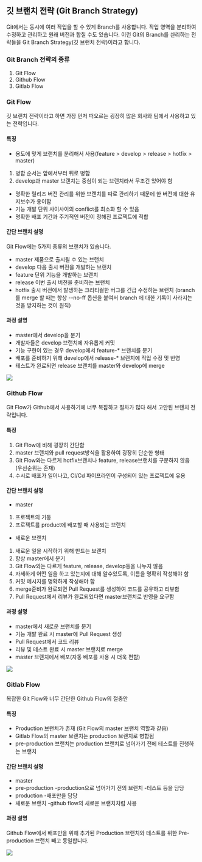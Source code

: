 ## 깃 브랜치 전략 (Git Branch Strategy)
Git에서는 동시에 여러 작업을 할 수 있게 Branch를 사용합니다. 작업 영역을 분리하여 수정하고 관리하고 원래 버전과 합칠 수도 있습니다. 이런 Git의 Branch를 솬리하는 전략들을 Git Branch Strategy(깃 브랜치 전략)이라고 합니다.

### Git Branch 전략의 종류
1. Git Flow
2. Github Flow
3. Gitlab Flow

### Git Flow 
깃 브랜치 전략이라고 하면 가장 먼저 떠오르는 굉장히 많은 회사와 팀에서 사용하고 있는 전략입니다.

#### 특징
- 용도에 맞게 브랜치를 분리해서 사용(feature > develop > release > hotfix > master)
1. 병합 순서는 앞에서부터 뒤로 병합
2. develop과 master 브랜치는 중심이 되는 브랜치라서 무조건 있어야 함
- 명확한 릴리즈 버전 관리를 위한 브랜치를 따로 관리하기 때문에 한 버전에 대한 유지보수가 용이함
- 기능 개발 단위 사이사이의 conflict를 최소화 할 수 있음
- 명확한 배포 기간과 주기적인 버전이 정해진 프로젝트에 적합

#### 간단 브랜치 설명
Git Flow에는 5가지 종류의 브랜치가 있습니다.
- master
제품으로 출시될 수 있는 브랜치
- develop
다음 출시 버전을 개발하는 브랜치
- feature
단위 기능을 개발하는 브랜치
- release
이번 출시 버전을 준비하는 브랜치
- hotfix
출시 버전에서 발생하는 크리티컬한 버그를 긴급 수정하는 브랜치 (branch를 merge 할 때는 항상 --no-ff 옵션을 붙여서 branch 에 대한 기록이 사라지는 것을 방지하는 것이 원칙)

#### 과정 설명
- master에서 develop을 분기
- 개발자들은 develop 브랜치에 자유롭게 커밋
- 기능 구현이 있는 경우 develop에서 feature-* 브랜치를 분기
- 배포를 준비하기 위해 develop에서 release-* 브랜치에 직업 수정 및 반영
- 테스트가 완료되면 release 브랜치를 master와 develop에 merge

![](https://velog.velcdn.com/images/wonderheeman/post/94f1b52b-8aae-4e9b-ba6d-c8a1b6151ccf/image.png)

### Github Flow
Git Flow가 Github에서 사용하기에 너무 복잡하고 절차가 많다 해서 고안된 브랜치 전략입니다.

#### 특징
1. Git Flow에 비해 굉장히 간단함
2. master 브랜치와 pull request방식을 활용하여 굉장히 단순한 형태
3. Git Flow와는 다르게 hotfix브랜치나 feature, release브랜치를 구분하지 않음 (우선순위는 존재)
4. 수시로 배포가 일어나고, CI/Cd 파이프라인이 구성되어 있는 프로젝트에 유용

#### 간단 브랜치 설명
- master 
1. 프로젝트의 기둥
2. 프로젝트를 product에 배포할 때 사용되는 브랜치
- 새로운 브랜치
1. 새로운 일을 시작하기 위해 만드는 브랜치
2. 항상 master에서 분기
3. Git Flow와는 다르게 feature, release, develop등을 나누지 않음
4. 자세하게 어떤 일을 하고 있는지에 대해 알수있도록, 이름을 명확히 작성해야 함
5. 커밋 메시지를 명확하게 작성해야 함
6. merge준비가 완료되면 Pull Request를 생성하여 코드를 공유하고 리뷰함
7. Pull Request에서 리뷰가 완료되었다면 master브랜치로 반영을 요구함

#### 과정 설명
- master에서 새로운 브랜치를 분기
- 기능 개발 완료 시 master에 Pull Request 생성
- Pull Request에서 코드 리뷰
- 리뷰 및 테스트 완료 시 master 브랜치로 merge
- master 브랜치에서 배포(자동 배포를 사용 시 더욱 편함)

![](https://velog.velcdn.com/images/wonderheeman/post/4223d01f-3d77-454a-8f1f-7640fd8ae4a5/image.png)

### Gitlab Flow
복잡한 Git Flow와 너무 간단한 Github Flow의 절충안

#### 특징 
- Production 브랜치가 존재 (Git Flow의 master 브랜치 역할과 같음)
- Gitlab Flow의 master 브랜치는 production 브랜치로 병합됨
- pre-production 브랜치는 production 브랜치로 넘어가기 전에 테스트를 진행하는 브랜치

#### 간단 브랜치 설명
- master 
- pre-production
-production으로 넘어가기 전의 브랜치
-테스트 등을 담당
- production
-배포만을 담당
- 새로운 브랜치
-github flow의 새로운 브랜치처럼 사용

#### 과정 설명 
Github Flow에서 배포만을 위해 추가된 Production 브랜치와 테스트를 위한 Pre-production 브랜치 빼고 동일합니다.

![](https://velog.velcdn.com/images/wonderheeman/post/20d44ca3-f0d8-48b8-bb40-dcc320f550e0/image.png)
